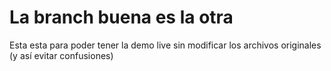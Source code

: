 # La branch buena es la otra
Esta esta para poder tener la demo live sin modificar los archivos originales (y así evitar confusiones)
